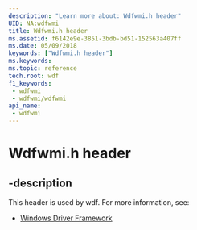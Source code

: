 ```yaml
---
description: "Learn more about: Wdfwmi.h header"
UID: NA:wdfwmi
title: Wdfwmi.h header
ms.assetid: f6142e9e-3851-3bdb-bd51-152563a407ff
ms.date: 05/09/2018
keywords: ["Wdfwmi.h header"]
ms.keywords: 
ms.topic: reference
tech.root: wdf
f1_keywords:
 - wdfwmi
 - wdfwmi/wdfwmi
api_name:
 - wdfwmi
---
```


# Wdfwmi.h header


## -description

This header is used by wdf. For more information, see:

- [Windows Driver Framework](../_wdf/index.md)

